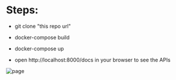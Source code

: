 # Steps:

- git clone "this repo url"
- docker-compose build
- docker-compose up

- open http://localhost:8000/docs in your browser to see the APIs

![page](https://github.com/user-attachments/assets/8a43ed08-25a8-42d1-b553-b95bac0d503a)
